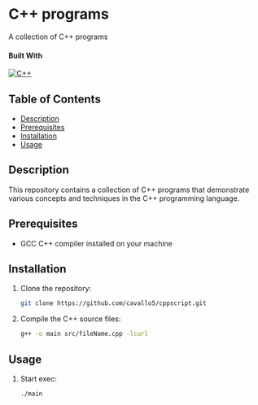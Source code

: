 # C++ programs

A collection of C++ programs

#### Built With
[![C++][C++.cpp]][C++-url]

## Table of Contents
- [Description](#description)
- [Prerequisites](#prerequisites)
- [Installation](#installation)
- [Usage](#usage)

## Description

This repository contains a collection of C++ programs that demonstrate various concepts 
and techniques in the C++ programming language.

## Prerequisites

- GCC C++ compiler installed on your machine

## Installation
1. Clone the repository:
   ```bash
   git clone https://github.com/cavallo5/cppscript.git
   ```
2. Compile the C++ source files:
   ```bash
   g++ -o main src/fileName.cpp -lcurl
   ```

## Usage
1. Start exec:
    ```bash
    ./main
    ```

<!-- MARKDOWN LINKS & IMAGES -->
[C++.cpp]: https://img.shields.io/badge/C++-blue.svg?style=flat&logo=c%2B%2B
[C++-url]: https://isocpp.org/
